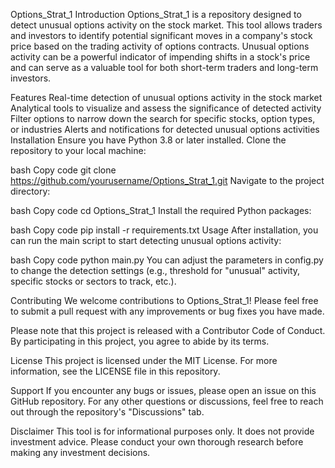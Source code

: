 Options_Strat_1
Introduction
Options_Strat_1 is a repository designed to detect unusual options activity on the stock market. This tool allows traders and investors to identify potential significant moves in a company's stock price based on the trading activity of options contracts. Unusual options activity can be a powerful indicator of impending shifts in a stock's price and can serve as a valuable tool for both short-term traders and long-term investors.

Features
Real-time detection of unusual options activity in the stock market
Analytical tools to visualize and assess the significance of detected activity
Filter options to narrow down the search for specific stocks, option types, or industries
Alerts and notifications for detected unusual options activities
Installation
Ensure you have Python 3.8 or later installed. Clone the repository to your local machine:

bash
Copy code
git clone https://github.com/yourusername/Options_Strat_1.git
Navigate to the project directory:

bash
Copy code
cd Options_Strat_1
Install the required Python packages:

bash
Copy code
pip install -r requirements.txt
Usage
After installation, you can run the main script to start detecting unusual options activity:

bash
Copy code
python main.py
You can adjust the parameters in config.py to change the detection settings (e.g., threshold for "unusual" activity, specific stocks or sectors to track, etc.).

Contributing
We welcome contributions to Options_Strat_1! Please feel free to submit a pull request with any improvements or bug fixes you have made.

Please note that this project is released with a Contributor Code of Conduct. By participating in this project, you agree to abide by its terms.

License
This project is licensed under the MIT License. For more information, see the LICENSE file in this repository.

Support
If you encounter any bugs or issues, please open an issue on this GitHub repository. For any other questions or discussions, feel free to reach out through the repository's "Discussions" tab.

Disclaimer
This tool is for informational purposes only. It does not provide investment advice. Please conduct your own thorough research before making any investment decisions.
